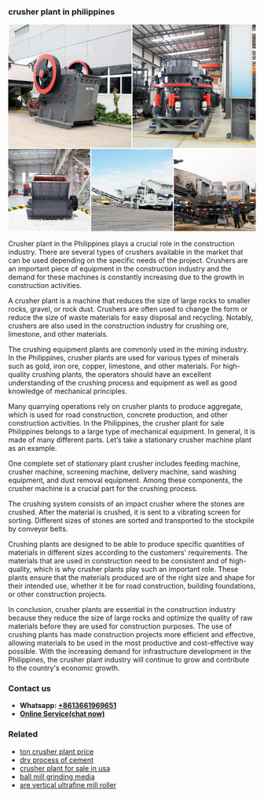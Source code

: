 <h3>crusher plant in philippines</h3><img src='1708497476.jpg' alt=''><p>Crusher plant in the Philippines plays a crucial role in the construction industry. There are several types of crushers available in the market that can be used depending on the specific needs of the project. Crushers are an important piece of equipment in the construction industry and the demand for these machines is constantly increasing due to the growth in construction activities.</p><p>A crusher plant is a machine that reduces the size of large rocks to smaller rocks, gravel, or rock dust. Crushers are often used to change the form or reduce the size of waste materials for easy disposal and recycling. Notably, crushers are also used in the construction industry for crushing ore, limestone, and other materials.</p><p>The crushing equipment plants are commonly used in the mining industry. In the Philippines, crusher plants are used for various types of minerals such as gold, iron ore, copper, limestone, and other materials. For high-quality crushing plants, the operators should have an excellent understanding of the crushing process and equipment as well as good knowledge of mechanical principles.</p><p>Many quarrying operations rely on crusher plants to produce aggregate, which is used for road construction, concrete production, and other construction activities. In the Philippines, the crusher plant for sale Philippines belongs to a large type of mechanical equipment. In general, it is made of many different parts. Let’s take a stationary crusher machine plant as an example.</p><p>One complete set of stationary plant crusher includes feeding machine, crusher machine, screening machine, delivery machine, sand washing equipment, and dust removal equipment. Among these components, the crusher machine is a crucial part for the crushing process.</p><p>The crushing system consists of an impact crusher where the stones are crushed. After the material is crushed, it is sent to a vibrating screen for sorting. Different sizes of stones are sorted and transported to the stockpile by conveyor belts.</p><p>Crushing plants are designed to be able to produce specific quantities of materials in different sizes according to the customers' requirements. The materials that are used in construction need to be consistent and of high-quality, which is why crusher plants play such an important role. These plants ensure that the materials produced are of the right size and shape for their intended use, whether it be for road construction, building foundations, or other construction projects.</p><p>In conclusion, crusher plants are essential in the construction industry because they reduce the size of large rocks and optimize the quality of raw materials before they are used for construction purposes. The use of crushing plants has made construction projects more efficient and effective, allowing materials to be used in the most productive and cost-effective way possible. With the increasing demand for infrastructure development in the Philippines, the crusher plant industry will continue to grow and contribute to the country's economic growth.</p><h3>Contact us</h3><ul><li><strong>Whatsapp:&nbsp;<a href="https://wa.me/8613661969651">+8613661969651</a></strong></li><li><a href="https://swt.shibang-china.com/?git&amp;zhl&amp;crusher plant in philippines"><strong>Online Service(chat now)</strong></a></li></ul><h3>Related</h3><ul><li><a href='ton crusher plant price.md'>ton crusher plant price</a></li><li><a href='dry process of cement.md'>dry process of cement</a></li><li><a href='crusher plant for sale in usa.md'>crusher plant for sale in usa</a></li><li><a href='ball mill grinding media.md'>ball mill grinding media</a></li><li><a href='are vertical ultrafine mill roller.md'>are vertical ultrafine mill roller</a></li></ul>